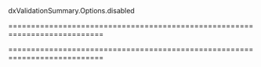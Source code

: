 <!--id-->dxValidationSummary.Options.disabled<!--/id-->
===========================================================================
<!--hidden--><!--/hidden-->
===========================================================================

